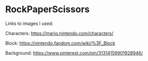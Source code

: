 # RockPaperScissors

Links to images I used:

Characters:
https://mario.nintendo.com/characters/

Block:
https://nintendo.fandom.com/wiki/%3F_Block

Background:
https://www.pinterest.com/pin/31314159901928946/